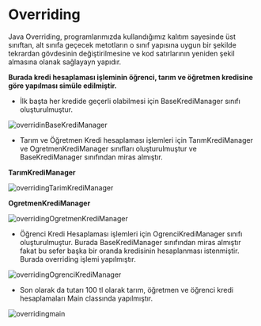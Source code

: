 # Overriding

Java Overriding, programlarımızda kullandığımız kalıtım sayesinde üst sınıftan, alt sınıfa geçecek metotların o sınıf yapısına uygun bir şekilde tekrardan gövdesinin
değiştirilmesine ve kod satırlarının yeniden şekil almasına olanak sağlayayn yapıdır.

**Burada kredi hesaplaması işleminin öğrenci, tarım ve öğretmen kredisine göre yapılması simüle edilmiştir.**

- İlk başta her kredide geçerli olabilmesi için BaseKrediManager sınıfı oluşturulmuştur.

![overridinBaseKrediManager](https://user-images.githubusercontent.com/86554799/179399333-4686194f-1edb-478a-9568-6f2397e8dbf4.jpg)

- Tarım ve Öğretmen Kredi hesaplaması işlemleri için TarımKrediManager ve OgretmenKrediManager sınıfları oluşturulmuştur ve BaseKrediManager sınıfından miras almıştır.

**TarımKrediManager**

![overridingTarimKrediManager](https://user-images.githubusercontent.com/86554799/179399453-acb4a2bc-f10b-45c9-96af-433d1f2398c0.jpg)

**OgretmenKrediManager**

![overridingOgretmenKrediManager](https://user-images.githubusercontent.com/86554799/179399471-9ddbc439-62e1-483d-a8b5-e8b9a7428d73.jpg)

- Öğrenci Kredi Hesaplaması işlemleri için OgrenciKrediManager sınıfı oluşturulmuştur. Burada BaseKrediManager sınıfından miras almıştır fakat bu sefer başka bir oranda
kredisinin hesaplanması istenmiştir. Burada overriding işlemi yapılmıştır.

![overridingOgrenciKrediManager](https://user-images.githubusercontent.com/86554799/179399639-2b1e4cb7-9b2a-44b4-92f2-f50275cb850e.jpg)

- Son olarak da tutarı 100 tl olarak tarım, öğretmen ve öğrenci kredi hesaplamaları Main classında yapılmıştır.

![overridingmain](https://user-images.githubusercontent.com/86554799/179399748-1214b3d4-813a-4646-b3a7-768fcbf0376d.jpg)

